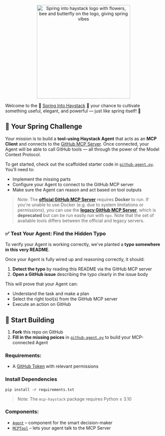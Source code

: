 <p align="center">
<img width="300" alt="Spring into haystack logo with flowers, bee and butterfly on the logo, giving spring vibes" src="/logo/spring-into-haystack-logo.png" />
</p>

Welcome to the 🌸 [Spring Into Haystack](https://haystack.deepset.ai/spring-into-haystack) 🌸 your chance to cultivate something useful, elegant, and powerful — just like spring itself! 🌼

## 🪻 Your Spring Challenge

Your mission is to build a **tool-using Haystack Agent** that acts as an **MCP Client** and connects to the [GitHub MCP Server](https://github.com/github/github-mcp-server). Once connected, your Agent will be able to call GitHub tools — all through the power of the Model Context Protocol.

To get started, check out the scaffolded starter code in [`github-agent.py`](src/github-agent.py). You’ll need to:
- Implement the missing parts
- Configure your Agent to connect to the GitHub MCP server
- Make sure the Agent can reason and act based on tool outputs

> Note: The [**official GitHub MCP Server**](https://github.com/github/github-mcp-server) requires **Docker** to run. If you're unable to use Docker (e.g. due to system limitations or permissions), you can use the [**legacy GitHub MCP Server**](https://github.com/modelcontextprotocol/servers/tree/main/src/github), which is **deprecated** but can be run easily run with `npx`. Note that the set of available tools differs between the official and legacy servers.

### ✅ Test Your Agent: Find the Hidden Typo

To verify your Agent is working correctly, we’ve planted a **typo somewhere in this very README**.

Once your Agent is fully wired up and reasoning correctly, it should:
1. **Detect the typo** by reading this README via the GitHub MCP server  
2. **Open a GitHub issue** describing the typo clearly in the issue body

This will prove that your Agent can:
- Understand the task and make a plan
- Select the right tool(s) from the GitHub MCP server
- Execute an action on GitHub

## 🌷 Start Building

1. **Fork** this repo on GitHub
2. **Fill in the missing peices** in [`github-agent.py`](src/github-agent.py) to build your MCP-connected Agent

### Requirements:

- A [GitHub Token](https://docs.github.com/en/authentication/keeping-your-account-and-data-secure/managing-your-personal-access-tokens) with relevant permissions

### Install Dependencies

```
pip install -r requirements.txt
```
> Note: The `mcp-haystack` package requires Python ≥ 3.10

### Components:

- [`Agent`](https://docs.haystack.deepset.ai/docs/agent) – component for the smart decision-maker
- [`MCPTool`](https://docs.haystack.deepset.ai/docs/mcptool) – lets your agent talk to the MCP Server



